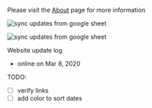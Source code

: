 


Please visit the [About](https://weileizeng.github.io/Cancelled-Academic-Conferences/) page for more information

![sync updates from google sheet](https://github.com/WeileiZeng/Cancelled-Academic-Conferences/workflows/sync%20updates%20from%20google%20sheet/badge.svg)

![sync updates from google sheet](https://github.com/WeileiZeng/Cancelled-Academic-Conferences/workflows/sync%20updates%20from%20google%20sheet/badge.svg?branch=master&event=push)

Website update log
* online on Mar 8, 2020


TODO:
- [ ] verify links
- [ ] add color to sort dates
